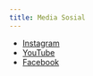 ```yaml
---
title: Media Sosial
---
```


 * [Instagram](https://www.instagram.com/ukdwyogyakarta/)
 * [YouTube](https://www.youtube.com/channel/UC5cKNXrmMhLC8jdbap_ZBbg)
 * [Facebook](https://www.facebook.com/universitaskristen.dutawacana)
